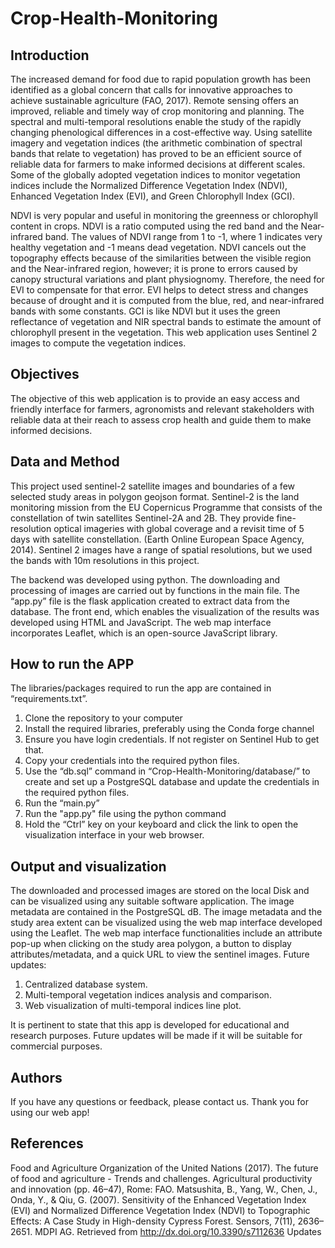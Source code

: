 # Crop-Health-Monitoring
## Introduction

The increased demand for food due to rapid population growth has been identified as a global concern that calls for innovative approaches to achieve sustainable agriculture (FAO, 2017). Remote sensing offers an improved, reliable and timely way of crop monitoring and planning. The spectral and multi-temporal resolutions enable the study of the rapidly changing phenological differences in a cost-effective way. Using satellite imagery and vegetation indices (the arithmetic combination of spectral bands that relate to vegetation) has proved to be an efficient source of reliable data for farmers to make informed decisions at different scales. Some of the globally adopted vegetation indices to monitor vegetation indices include the Normalized Difference Vegetation Index (NDVI), Enhanced Vegetation Index (EVI), and Green Chlorophyll Index (GCI).

NDVI is very popular and useful in monitoring the greenness or chlorophyll content in crops. NDVI is a ratio computed using the red band and the Near-infrared band. The values of NDVI range from 1 to -1, where 1 indicates very healthy vegetation and -1 means dead vegetation. NDVI cancels out the topography effects because of the similarities between the visible region and the Near-infrared region, however; it is prone to errors caused by canopy structural variations and plant physiognomy. Therefore, the need for EVI to compensate for that error. EVI helps to detect stress and changes because of drought and it is computed from the blue, red, and near-infrared bands with some constants. GCI is like NDVI but it uses the green reflectance of vegetation and NIR spectral bands to estimate the amount of chlorophyll present in the vegetation.
This web application uses Sentinel 2 images to compute the vegetation indices.

## Objectives

The objective of this web application is to provide an easy access and friendly interface for farmers, agronomists and relevant stakeholders with reliable data at their reach to assess crop health and guide them to make informed decisions.

## Data and Method

This project used sentinel-2 satellite images and boundaries of a few selected study areas in polygon geojson format. Sentinel-2 is the land monitoring mission from the EU Copernicus Programme that consists of the constellation of twin satellites Sentinel-2A and 2B. They provide fine-resolution optical imageries with global coverage and a revisit time of 5 days with satellite constellation. (Earth Online European Space Agency, 2014). Sentinel 2 images have a range of spatial resolutions, but we used the bands with 10m resolutions in this project. 

The backend was developed using python. The downloading and processing of images are carried out by functions in the main file. The “app.py” file is the flask application created to extract data from the database. The front end, which enables the visualization of the results was developed using HTML and JavaScript. The web map interface incorporates Leaflet, which is an open-source JavaScript library.

## How to run the APP
The libraries/packages required to run the app are contained in “requirements.txt”.  

1.	Clone the repository to your computer
2.	Install the required libraries, preferably using the Conda forge channel
3.	Ensure you have login credentials. If not register on Sentinel Hub to get that.
4.	Copy your credentials into the required python files.
5.	Use the “db.sql” command in “Crop-Health-Monitoring/database/” to create and set up a PostgreSQL database and update the credentials in the required python files.
6.	Run the “main.py” 
7.	Run the "app.py" file using the python command
8.	Hold the “Ctrl” key on your keyboard and click the link to open the visualization interface in your web browser.

## Output and visualization

The downloaded and processed images are stored on the local Disk and can be visualized using any suitable software application. The image metadata are contained in the PostgreSQL dB. The image metadata and the study area extent can be visualized using the web map interface developed using the Leaflet. The web map interface functionalities include an attribute pop-up when clicking on the study area polygon, a button to display attributes/metadata, and a quick URL to view the sentinel images. 
Future updates:
1.	Centralized database system.
2.	Multi-temporal vegetation indices analysis and comparison.
3.	Web visualization of multi-temporal indices line plot. 

It is pertinent to state that this app is developed for educational and research purposes. Future updates will be made if it will be suitable for commercial purposes.

## Authors

If you have any questions or feedback, please contact us. Thank you for using our web app!


## References
Food and Agriculture Organization of the United Nations (2017). The future of food and agriculture - Trends and challenges. Agricultural productivity and innovation (pp. 46–47), Rome: FAO.
Matsushita, B., Yang, W., Chen, J., Onda, Y., & Qiu, G. (2007). Sensitivity of the Enhanced Vegetation Index (EVI) and Normalized Difference Vegetation Index (NDVI) to Topographic Effects: A Case Study in High-density Cypress Forest. Sensors, 7(11), 2636–2651. MDPI AG. Retrieved from http://dx.doi.org/10.3390/s7112636
Updates
